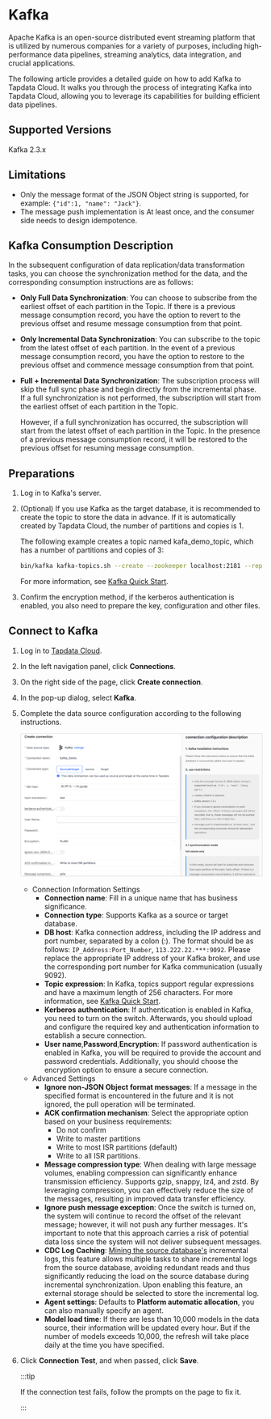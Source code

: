 # Kafka

Apache Kafka is an open-source distributed event streaming platform that is utilized by numerous companies for a variety of purposes, including high-performance data pipelines, streaming analytics, data integration, and crucial applications.

The following article provides a detailed guide on how to add Kafka to Tapdata Cloud. It walks you through the process of integrating Kafka into Tapdata Cloud, allowing you to leverage its capabilities for building efficient data pipelines.

## Supported Versions

Kafka 2.3.x

## Limitations

* Only the message format of the JSON Object string is supported, for example: `{"id":1, "name": "Jack"}`.
* The message push implementation is At least once, and the consumer side needs to design idempotence.



## Kafka Consumption Description

In the subsequent configuration of data replication/data transformation tasks, you can choose the synchronization method for the data, and the corresponding consumption instructions are as follows:

* **Only Full Data Synchronization**: You can choose to subscribe from the earliest offset of each partition in the Topic. If there is a previous message consumption record, you have the option to revert to the previous offset and resume message consumption from that point.

* **Only Incremental Data Synchronization**: You can subscribe to the topic from the latest offset of each partition. In the event of a previous message consumption record, you have the option to restore to the previous offset and commence message consumption from that point.

* **Full + Incremental Data Synchronization**: The subscription process will skip the full sync phase and begin directly from the incremental phase. If a full synchronization is not performed, the subscription will start from the earliest offset of each partition in the Topic. 

  However, if a full synchronization has occurred, the subscription will start from the latest offset of each partition in the Topic. In the presence of a previous message consumption record, it will be restored to the previous offset for resuming message consumption.

## Preparations

1. Log in to Kafka's server.

2. (Optional) If you use Kafka as the target database, it is recommended to create the topic to store the data in advance. If it is automatically created by Tapdata Cloud, the number of partitions and copies is 1.

   The following example creates a topic named kafa_demo_topic, which has a number of partitions and copies of 3:

   ```bash
   bin/kafka kafka-topics.sh --create --zookeeper localhost:2181 --replication-factor 3 --partitions 3 --topic kafa_demo_topic
   ```

   For more information, see [Kafka Quick Start](https://kafka.apache.org/23/documentation.html#quickstart).

3. Confirm the encryption method, if the kerberos authentication is enabled, you also need to prepare the key, configuration and other files.


## Connect to Kafka

1. Log in to [Tapdata Cloud](https://cloud.tapdata.io/).

2. In the left navigation panel, click **Connections**.

3. On the right side of the page, click **Create connection**.

4. In the pop-up dialog, select **Kafka**.

5. Complete the data source configuration according to the following instructions.

   ![](../../images/kafka_connection.png)

    * Connection Information Settings
        * **Connection name**: Fill in a unique name that has business significance.
        * **Connection type**: Supports Kafka as a source or target database.
        * **DB host**: Kafka connection address, including the IP address and port number, separated by a colon (:). The format should be as follows: `IP_Address:Port_Number`, `113.222.22.***:9092`. Please replace the appropriate IP address of your Kafka broker, and use the corresponding port number for Kafka communication (usually 9092).
        * **Topic expression**: In Kafka, topics support regular expressions and have a maximum length of 256 characters. For more information, see [Kafka Quick Start](https://kafka.apache.org/23/documentation.html#quickstart).
        * **Kerberos authentication**: If authentication is enabled in Kafka, you need to turn on the switch. Afterwards, you should upload and configure the required key and authentication information to establish a secure connection.
        * **User name**,**Password**,**Encryption**: If password authentication is enabled in Kafka, you will be required to provide the account and password credentials. Additionally, you should choose the encryption option to ensure a secure connection.
    * Advanced Settings
        * **Ignore non-JSON Object format messages**: If a message in the specified format is encountered in the future and it is not ignored, the pull operation will be terminated.
        * **ACK confirmation mechanism**: Select the appropriate option based on your business requirements:
            * Do not confirm
            * Write to master partitions
            * Write to most ISR partitions (default)
            * Write to all ISR partitions.
        * **Message compression type**: When dealing with large message volumes, enabling compression can significantly enhance transmission efficiency. Supports gzip, snappy, lz4, and zstd. By leveraging compression, you can effectively reduce the size of the messages, resulting in improved data transfer efficiency.
        * **Ignore push message exception**: Once the switch is turned on, the system will continue to record the offset of the relevant message; however, it will not push any further messages. It's important to note that this approach carries a risk of potential data loss since the system will not deliver subsequent messages.
        * **CDC Log Caching**: [Mining the source database's](../../user-guide/advanced-settings/share-mining.md) incremental logs, this feature allows multiple tasks to share incremental logs from the source database, avoiding redundant reads and thus significantly reducing the load on the source database during incremental synchronization. Upon enabling this feature, an external storage should be selected to store the incremental log.
        * **Agent settings**: Defaults to **Platform automatic allocation**, you can also manually specify an agent.
        * **Model load time**: If there are less than 10,000 models in the data source, their information will be updated every hour. But if the number of models exceeds 10,000, the refresh will take place daily at the time you have specified.

6. Click **Connection Test**, and when passed, click **Save**.

   :::tip

   If the connection test fails, follow the prompts on the page to fix it.

   :::
